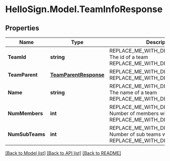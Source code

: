 # HelloSign.Model.TeamInfoResponse

## Properties

Name | Type | Description | Notes
------------ | ------------- | ------------- | -------------
**TeamId** | **string** | REPLACE_ME_WITH_DESCRIPTION_BEGIN The id of a team REPLACE_ME_WITH_DESCRIPTION_END | [optional] 
**TeamParent** | [**TeamParentResponse**](TeamParentResponse.md) | REPLACE_ME_WITH_DESCRIPTION_BEGIN  REPLACE_ME_WITH_DESCRIPTION_END | [optional] 
**Name** | **string** | REPLACE_ME_WITH_DESCRIPTION_BEGIN The name of a team REPLACE_ME_WITH_DESCRIPTION_END | [optional] 
**NumMembers** | **int** | REPLACE_ME_WITH_DESCRIPTION_BEGIN Number of members within a team REPLACE_ME_WITH_DESCRIPTION_END | [optional] 
**NumSubTeams** | **int** | REPLACE_ME_WITH_DESCRIPTION_BEGIN Number of sub teams within a team REPLACE_ME_WITH_DESCRIPTION_END | [optional] 

[[Back to Model list]](../README.md#documentation-for-models) [[Back to API list]](../README.md#documentation-for-api-endpoints) [[Back to README]](../README.md)

